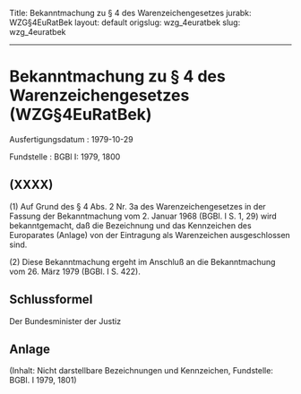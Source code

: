 Title: Bekanntmachung zu § 4 des Warenzeichengesetzes
jurabk: WZG§4EuRatBek
layout: default
origslug: wzg_4euratbek
slug: wzg_4euratbek

---

# Bekanntmachung zu § 4 des Warenzeichengesetzes (WZG§4EuRatBek)

Ausfertigungsdatum
:   1979-10-29

Fundstelle
:   BGBl I: 1979, 1800



## (XXXX)

(1) Auf Grund des § 4 Abs. 2 Nr. 3a des Warenzeichengesetzes in der
Fassung der Bekanntmachung vom 2. Januar 1968 (BGBl. I S. 1, 29) wird
bekanntgemacht, daß die Bezeichnung und das Kennzeichen des
Europarates (Anlage) von der Eintragung als Warenzeichen
ausgeschlossen sind.

(2) Diese Bekanntmachung ergeht im Anschluß an die Bekanntmachung vom
26\. März 1979 (BGBl. I S. 422).


## Schlussformel

Der Bundesminister der Justiz


## Anlage

(Inhalt: Nicht darstellbare Bezeichnungen und Kennzeichen,
Fundstelle: BGBl. I 1979, 1801)

